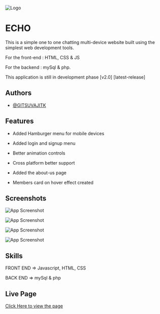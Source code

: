 
![Logo](/favicon/Echo-Favicon/android-chrome-512x512.png)


# ECHO 

This is a simple one to one chatting multi-device website built using the simplest web development tools.

For the front-end : HTML, CSS & JS 

For the backend : mySql & php.

This application is still in development phase [v2.0] [latest-release]

## Authors

- [@GITSUVAJITK](https://github.com/GIT-SUVAJIT)


## Features

- Added Hamburger menu for mobile devices
- Added login and signup menu
- Better animation controls
- Cross platform better support

- Added the about-us page
- Members card on hover effect created


## Screenshots

![App Screenshot](/screenshots/mobile-1.jpg)

![App Screenshot](/screenshots/mobile-2.jpg)

![App Screenshot](/screenshots/mobile-3.jpg)

![App Screenshot](/screenshots/mobile-4.jpg)

## Skills

FRONT END => Javascript, HTML, CSS

BACK END => mySql & php

## Live Page

[Click Here to view the page](https://echo-chattingv1.netlify.app/)
